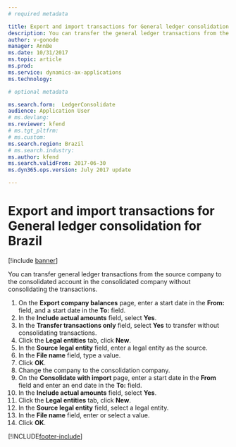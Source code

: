 ```yaml
---
# required metadata

title: Export and import transactions for General ledger consolidation for Brazil
description: You can transfer the general ledger transactions from the source company to the consolidated account in the consolidated company without consolidating the transactions.
author: v-gonode
manager: AnnBe
ms.date: 10/31/2017
ms.topic: article
ms.prod: 
ms.service: dynamics-ax-applications
ms.technology: 

# optional metadata

ms.search.form:  LedgerConsolidate
audience: Application User
# ms.devlang: 
ms.reviewer: kfend
# ms.tgt_pltfrm: 
# ms.custom: 
ms.search.region: Brazil
# ms.search.industry: 
ms.author: kfend
ms.search.validFrom: 2017-06-30
ms.dyn365.ops.version: July 2017 update

---
```

# Export and import transactions for General ledger consolidation for Brazil

[!include [banner](../includes/banner.md)]

You can transfer general ledger transactions from the source company to the consolidated account in the consolidated company without consolidating the transactions.

1. On the **Export company balances** page, enter a start date in the **From:** field, and a start date in the **To:** field. 
4. In the **Include actual amounts** field, select **Yes**. 
5. In the **Transfer transactions only** field, select **Yes** to transfer without consolidating transactions.
6. Click the **Legal entities** tab, click **New**. 
8. In the **Source legal entity** field, enter a legal entity as the source.  
9. In the **File name** field, type a value. 
10. Click **OK**. 
11. Change the company to the consolidation company.
12. On the **Consolidate with import** page, enter a start date in the **From** field and enter an end date in the **To:** field. 
13. In the **Include actual amounts** field, select **Yes**. 
14. Click the **Legal entities** tab, click **New**. 
15. In the **Source legal entity** field, select a legal entity. 
16. In the **File name** field, enter or select a value. 
17. Click **OK**. 


[!INCLUDE[footer-include](../../includes/footer-banner.md)]